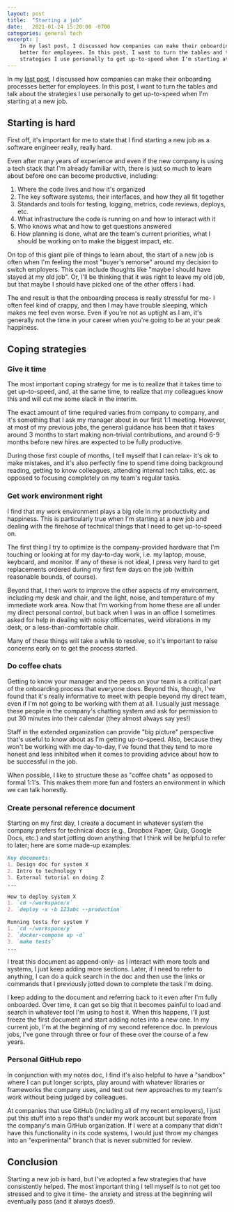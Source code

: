 ```yaml
---
layout: post
title:  "Starting a job"
date:   2021-01-24 15:20:00 -0700
categories: general tech
excerpt: |
    In my last post, I discussed how companies can make their onboarding processes
    better for employees. In this post, I want to turn the tables and talk about the
    strategies I use personally to get up-to-speed when I'm starting at a new job.
---
```


In my [last post](/blog/great-engineer-onboarding), I discussed how companies can
make their onboarding processes better for employees. In this post, I want to turn
the tables and talk about the strategies I use personally to get up-to-speed when
I'm starting at a new job.

## Starting is hard

First off, it's important for me to state that I find starting a new
job as a software engineer really, really hard.

Even after many years of experience and even if the new company is using a tech
stack that I'm already familiar with, there is
just so much to learn about before one can become productive, including:

1. Where the code lives and how it's organized
2. The key software systems, their interfaces, and how they all fit together
3. Standards and tools for testing, logging, metrics, code reviews, deploys, etc.
4. What infrastructure the code is running on and how to interact with it
5. Who knows what and how to get questions answered
6. How planning is done, what are the team's current priorities, what I should
  be working on to make the biggest impact, etc.

On top of this giant pile of things to learn about, the start of a new job
is often when I'm feeling the most "buyer's remorse" around my decision to
switch employers. This can include thoughts like "maybe I should have stayed at my
old job". Or, I'll be thinking that it was right to leave my old job, but that
maybe I should have picked one of the other offers I had.

The end result is that the onboarding process is really stressful for me- I
often feel kind of crappy, and then I may have trouble sleeping, which makes
me feel even worse. Even if you're not as uptight as I am, it's generally not
the time in your career when you're going to be at your peak happiness.

## Coping strategies

### Give it time

The most important coping strategy for me is to realize that it takes time to get
up-to-speed, and, at the same time, to realize that my colleagues know this
and will cut me some slack in the interim.

The exact amount of time required varies from company to company, and it's
something that I ask my manager about in our first 1:1 meeting. However,
at most of my previous jobs, the general guidance has been that it takes around
3 months to start making non-trivial contributions, and around 6-9 months before
new hires are expected to be fully productive.

During those first couple of months, I tell myself that I can relax- it's ok to make
mistakes, and it's also perfectly fine to spend time doing background reading,
getting to know colleagues, attending internal tech talks, etc. as opposed to focusing
completely on my team's regular tasks.

### Get work environment right

I find that my work environment plays a big role in my productivity and happiness.
This is particularly true when I'm starting at a new job and dealing with the
firehose of technical things that I need to get up-to-speed on.

The first thing I try to optimize is the company-provided hardware that I'm touching
or looking at for my day-to-day work, i.e. my laptop, mouse, keyboard, and monitor.
If any of these is not ideal, I press very hard to get replacements ordered during
my first few days on the job (within reasonable bounds, of course).

Beyond that, I then work to improve the other aspects of my environment, including
my desk and chair, and the light, noise, and temperature of my immediate work area.
Now that I'm working from home these are all under my direct personal control, but
back when I was in an office I sometimes asked for help in dealing with noisy officemates,
weird vibrations in my desk, or a less-than-comfortable chair.

Many of these things will take a while to resolve, so it's important to raise
concerns early on to get the process started.

### Do coffee chats

Getting to know your manager and the peers on your team is a critical part
of the onboarding process that everyone does. Beyond this, though, I've found that
it's really informative to meet with people beyond my direct team, even if I'm
not going to be working with them at all. I usually just message these people
in the company's chatting system and ask for permission to put 30 minutes into their
calendar (they almost always say yes!)

Staff in the extended organization can provide "big picture" perspective
that's useful to know about as I'm getting up-to-speed. Also, because they won't
be working with me day-to-day, I've found that they tend to more honest and less
inhibited when it comes to providing advice about how to be successful in the job.

When possible, I like to structure these as "coffee chats" as opposed to formal
1:1's. This makes them more fun and fosters an environment in which we can
talk honestly.

### Create personal reference document

Starting on my first day, I create a document in whatever system the company
prefers for technical docs (e.g., Dropbox Paper, Quip, Google Docs, etc.) and
start jotting down anything that I think will be helpful to refer to later;
here are some made-up examples:

```markdown
Key documents:
1. Design doc for system X
2. Intro to technology Y
3. External tutorial on doing Z
...

How to deploy system X
1. `cd ~/workspace/x`
2. `deploy -x -b 123abc --production`

Running tests for system Y
1. `cd ~/workspace/y`
2. `docker-compose up -d`
3. `make tests`
...
```

I treat this document as append-only- as I interact with more tools and systems, I
just keep adding more sections. Later, if I need to refer to anything, I can do a
quick search in the doc and then use the links or commands that I previously
jotted down to complete the task I'm doing.

I keep adding to the document and referring back to it even after I'm fully onboarded. Over
time, it can get so big that it becomes painful to load and search in whatever tool I'm using to
host it. When this happens, I'll just freeze the first document and start adding notes into
a new one. In my current job, I'm at the beginning of my second reference doc. In previous
jobs, I've gone through three or four of these over the course of a few years.

### Personal GitHub repo

In conjunction with my notes doc, I find it's also helpful to have a "sandbox"
where I can put longer scripts, play around with whatever libraries or frameworks
the company uses, and test out new approaches to my team's work without being
judged by colleagues.

At companies that use GitHub (including all of my recent employers), I just
put this stuff into a repo that's under my work account but separate from the
company's main GitHub organization. If I were at a company that didn't have this
functionality in its code systems, I would just throw my changes into an
"experimental" branch that is never submitted for review.

## Conclusion

Starting a new job is hard, but I've adopted a few strategies that have consistently helped.
The most important thing I tell myself is to not get too stressed and to give it time-
the anxiety and stress at the beginning will eventually pass (and it always does!).